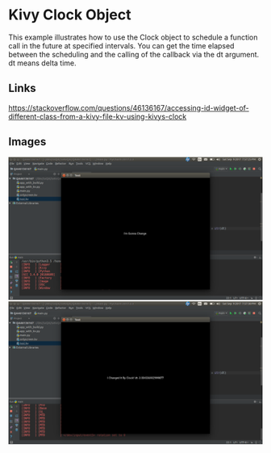 # Kivy Clock Object

This example illustrates how to use the Clock object to schedule a function call in the future at specified intervals. You can 
get the time elapsed between the scheduling and the calling of the callback via the dt argument. dt means delta time.

## Links
https://stackoverflow.com/questions/46136167/accessing-id-widget-of-different-class-from-a-kivy-file-kv-using-kivys-clock

## Images
![App Startup](https://github.com/ikolim/StackExchange/blob/master/Python/Kivy/images/QA46136167/Img01-Startup.png "App Startup")
![Clock](https://github.com/ikolim/StackExchange/blob/master/Python/Kivy/images/QA46136167/Img02-Clock.png "Clock")

